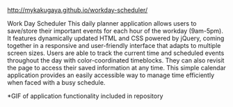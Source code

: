 http://mykakugaya.github.io/workday-scheduler/

Work Day Scheduler
This daily planner application allows users to save/store their important events for each hour of the workday (9am-5pm).  It features dynamically updated HTML and CSS powered by jQuery, coming together in a responsive and user-friendly interface that adapts to multiple screen sizes. Users are able to track the current time and scheduled events throughout the day with color-coordinated timeblocks. They can also revisit the page to access their saved information at any time. This simple calendar application provides an easily accessible way to manage time efficiently when faced with a busy schedule.

*GIF of application functionality included in repository